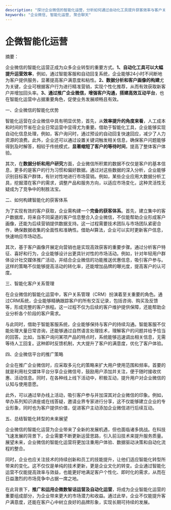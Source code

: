 ```yaml
---
description: "探讨企业微信的智能化运营，分析如何通过自动化工具提升获客效率与客户关系管理。"
keywords: "企业微信, 智能化运营, 聚合聊天"
---
```

# 企微智能化运营

摘要：

企业微信的智能化运营正成为众多企业转型的重要方式。**1、自动化工具可以大幅提升运营效率**，例如，通过智能客服和自动回复系统，企业能够24小时不间断地为客户提供服务，显著提高客户满意度和粘性。**2、数据分析和客户画像的构建**尤为关键，企业可根据客户行为进行精准营销，实现个性化推荐，从而有效获取新客户并增加回头率。**3、通过推广企业微信，增强客户沟通，搭建高效互动平台**，也在智能化运营中占据重要角色，促使业务发展顺畅且有效。

一、企业微信的智能化优势

智能化运营在企业微信中具有明显优势，首先，从**效率提升的角度来看**，人工成本和时间的节省在企业日常运营中显得尤为重要。借助于智能化工具，企业能够实现自动化信息处理，例如，客户询问时，通过预设的自动回复快速回应，减少了人力资源的浪费。此外，企业还可以通过设置关键词触发相关信息，确保客户问题能够得到及时解答，相较于传统模式，**显著缩短了客户的等待时间**，提高了整体客户体验。

其次，在**数据分析和用户研究**方面，企业微信所积累的数据不仅仅是客户的基本信息，更多的是客户的行为习惯和偏好数据。通过对这些数据的深入分析，企业能够识别目标客户群体，有针对性地进行市场营销。例如，某些企业应用大数据分析工具，挖掘潜在客户的需求，调整产品和服务方向，以适应市场变化，这种灵活性无疑成为了竞争中的制胜法宝。

二、如何构建智能化的获客体系

为了实现有效的客户获取，企业需构建一个**完备的获客体系**。首先，建立集中的客户数据库，将来自不同渠道的客户信息整合入企业微信，不仅能帮助企业形成客户画像，还能为后续营销提供数据支持。这一过程需要技术团队与市场团队紧密合作，确保数据收集的全面性和准确性。借助AI算法，企业可以实时更新客户信息，快速响应市场动态。

其次，基于客户画像开展定向营销也是实现高效获客的重要步骤。通过分析客户特征、喜好和行为，企业能够设计出更具针对性的市场活动。例如，针对年轻用户群体设计社交媒体推广活动，并结合企业微信的功能推送优惠信息，吸引客户参与。这样的策略不仅能够提高活动的转化率，还能增加品牌的曝光度，提高客户的认可度。

三、智能化客户关系管理

在企业微信的智能化运营中，客户关系管理（CRM）扮演着至关重要的角色。通过CRM系统，企业能够精确跟踪客户的所有交互记录，包括咨询、购买及反馈等，形成完整的客户旅程。这一过程不仅为后续的客户维护提供保障，还能帮助企业分析各个阶段的客户需求。

与此同时，借助于智能客服系统，企业能够保持与客户的持续沟通。智能客服不仅能处理大量日常咨询，还能够通过自然语言处理技术，理解客户的问题并给予恰当的回答。比如，当客户询问某项产品的特点时，系统能够迅速调出相关信息，无需等待人工回复。这种即时反馈机制，大大提升了客户的满意度，优化了客户体验。

四、企业微信平台的推广策略

企业在推广企业微信时，应采取多元化的策略来扩大用户使用范围和频率。首要的就是利用社交媒体平台分享企业微信号，鼓励用户添加并关注，便于随时接收优惠、活动信息。同时，在各种线上线下活动中，积极互动，提升用户对企业微信的认知与使用意愿。

此外，可以通过举办线上活动，吸引客户参与并加深其对企业微信的印象。例如，举办系列知识讲座或在线答疑，邀请业界专家进行分享，这不仅能够建立企业的专业形象，同时也为客户提供价值，促进客户主动添加企业微信进行后续互动。

五、总结智能化转型的未来展望

企业微信的智能化运营为企业带来了全新的发展机遇，但也面临诸多挑战。在科技飞速发展的背景下，企业需要不断更新运营思路，引入前沿技术来提升服务质量。展望未来，企业微信的智能化运营将更加注重用户体验、数据驱动决策和自动化流程的整合。

同时，企业也应关注技术的持续创新和员工的技能提升，让他们适应智能化转型所带来的变化。这不仅仅是单纯的技术更新，更是企业文化的转变。企业通过智能化运营不仅能提高效率与效益，也能更好地满足客户个性化、即时化的需求，从而在日益激烈的市场竞争中占据一席之地。

在此背景下，**推广和运用企微数智话运营及自动化运营**，将成为企业智能化运营的重要组成部分，为企业带来更大的市场潜力和收益。通过此举，企业不仅能提升客户满意度，还能在客户心中树立良好的品牌形象，实现长期可持续的发展。
